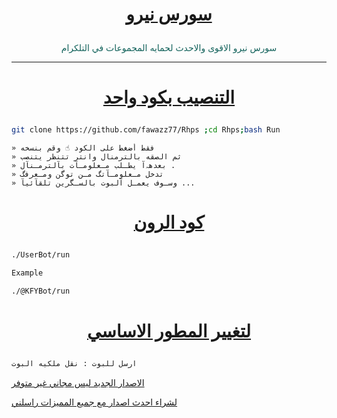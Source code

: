 # <p align="center" style="color:#cb3349" > [سورس نيرو](https://telegram.me/nero_TEAM0) 

<p align="center" style="color: #14635c;" > سورس نيرو الاقوى والاحدث لحمايه المجموعات في التلكرام 

*** 

# <p align="center" style="color: #14635c;" > [التنصيب بكود واحد](https://t.me/nero_TEAM0/4121) 
```sh 
git clone https://github.com/fawazz77/Rhps ;cd Rhps;bash Run
``` 
``` 
» فقط أضغط على الكود ☝️ وقم بنسخه 
» ثم الصقه بالترمنال وانتر تتنظر يتنصب 
» بعدهہ‌‏آ يطـلب مـعلومـآت بآلترمـنآل . 
» تدخل مـعلومـآتگ مـن توگن ومـعرفگ 
» وسـوف يعمـل آلبوت بالسـگرين تلقآئيآ ... 
``` 
# <p align="center" style="color: #14635c;" > [كود الرون](https://t.me/nero_TEAM0/100) 
```sh 
./UserBot/run 

Example 

./@KFYBot/run 
``` 
# <p align="center" style="color: #14635c;" > [لتغيير المطور الاساسي ](https://t.me/nero_TEAM0/100) 
```sh 
ارسل للبوت : نقل ملكيه البوت 
``` 

[الاصدار الجديد ليس مجاني غير متوفر](https://t.me/BEEEB9) 

[لشراء احدث اصدار مع جميع المميزات راسلني](https://t.me/BEEEB9) 
